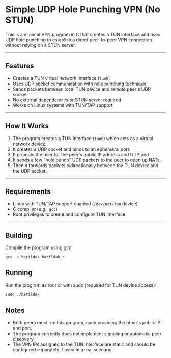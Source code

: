# Simple UDP Hole Punching VPN (No STUN)

This is a minimal VPN program in C that creates a TUN interface and uses UDP hole punching to establish a direct peer-to-peer VPN connection without relying on a STUN server.

---

## Features

- Creates a TUN virtual network interface (`tun0`)
- Uses UDP socket communication with hole punching technique
- Sends packets between local TUN device and remote peer's UDP socket
- No external dependencies or STUN server required
- Works on Linux systems with TUN/TAP support

---

## How It Works

1. The program creates a TUN interface (`tun0`) which acts as a virtual network device.
2. It creates a UDP socket and binds to an ephemeral port.
3. It prompts the user for the peer's public IP address and UDP port.
4. It sends a few "hole punch" UDP packets to the peer to open up NATs.
5. Then it forwards packets bidirectionally between the TUN device and the UDP socket.

---

## Requirements

- Linux with TUN/TAP support enabled (`/dev/net/tun` device)
- C compiler (e.g., `gcc`)
- Root privileges to create and configure TUN interface

---

## Building

Compile the program using gcc:

```bash
gcc -o barildak barildak.c
```

## Running

Run the program as root or with sudo (required for TUN device access):

```bash
sudo ./barildak
```
## Notes

- Both peers must run this program, each providing the other's public IP and port.
- The program currently does not implement signaling or automatic peer discovery.
- The VPN IPs assigned to the TUN interface are static and should be configured separately if used in a real scenario.
